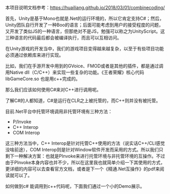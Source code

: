 
本项目说明文档参考：https://huailiang.github.io/2018/03/01/combinecoding/


首先，Unity是基于Mono也就是.Net的运行环境的，所以它肯定支持C#；然后，Unity团队自行开发了一种Boo的语言；后面可能考虑到用户的接受程度的问题，又开发了类似JS的一种语言，但那绝对不是JS，勉强可以称之为UnityScript。这三种语言的代码最后都会被编译执行，而且可以互相访问。

在Unity游戏的开发当中，我们的游戏项目变得越来越复杂，以至于有些项目功能必须通过依赖库来进行实现。

比如，我们在手游开发中用到的GVoice、FMOD或者是其他的插件，都是通过调用Native dll（C/C++）来实现一些复杂的功能。《王者荣耀》核心代码libGameCore.so 也是用c++完成的。

那么我们应该如何使用C#来对C++进行调用呢。

了解C#的人都知道，C#是运行在CLR之上被托管的，而C++则并没有被托管。

目前.Net平台中托管环境调用非托管环境有三种方法：

- P/Invoke
- C++ Interop
- COM Interop

这三种方法当中，C++ Interop是针对托管C++使用的方法（说实话C++/CLI感觉没啥前途），COM Interop则是针对Window软件开发而采用的方式。所以我们只剩下一种解决方案：也就是PInvoke来进行托管环境与非托管环境的互操作。不过由于PInvoke本身内容也并不少，所以在这里我也就简单介绍一下其使用的方式，更详细的内容可以去查看官方文档，或者是下一个《精通.Net互操作》的pdf来阅读就可以了。

如何做到c# 能调用到c++代码呢，下面我们通过一个小的Demo展示。
